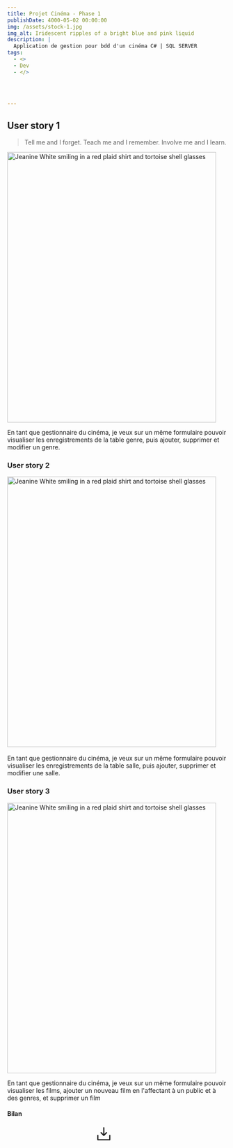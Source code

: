 ```yaml
---
title: Projet Cinéma - Phase 1
publishDate: 4000-05-02 00:00:00
img: /assets/stock-1.jpg
img_alt: Iridescent ripples of a bright blue and pink liquid
description: |
  Application de gestion pour bdd d'un cinéma C# | SQL SERVER
tags:
  - <>
  -	Dev
  - </>

 

  
---
```


## User story 1

> Tell me and I forget. Teach me and I remember. Involve me and I learn.
<BaseLayout>
  <img
					alt="Jeanine White smiling in a red plaid shirt and tortoise shell glasses"
					width="480"
					height="620"
					src="/assets/ap1-us1.png"
				/>
</BaseLayout>

En tant que gestionnaire du cinéma, je veux sur un même formulaire pouvoir visualiser les enregistrements de la table genre, puis ajouter, supprimer et modifier un genre.

### User story 2
<BaseLayout>

  <img
					alt="Jeanine White smiling in a red plaid shirt and tortoise shell glasses"
					width="480"
					height="620"
					src="/assets/ap1-us2.png"
				/>
        <br>
        <br>
</BaseLayout>
En tant que gestionnaire du cinéma, je veux sur un même formulaire pouvoir visualiser les enregistrements de la table salle, puis ajouter, supprimer et modifier une salle.

### User story 3

<BaseLayout>
  <img
					alt="Jeanine White smiling in a red plaid shirt and tortoise shell glasses"
					width="480"
					height="620"
					src="/assets/ap1-us3.png"
				/>
        <br>
</BaseLayout>

En tant que gestionnaire du cinéma, je veux sur un même formulaire pouvoir visualiser les films, ajouter un nouveau film en l'affectant à un public et à des genres, et supprimer un film

#### Bilan
<BaseLayout>
<div class="contain-btn-phase1">
 <a class="a-btn" href="../../public/assets/bilan_phase1.pdf" data-astro-cid-balv45lp="" data-astro-source-file="C:/Users/kevin/portfolio/src/components/CallToAction.astro" data-astro-source-loc="9:17"> <svg xmlns="http://www.w3.org/2000/svg" width="40" height="40" viewBox="0 0 256 256" aria-hidden="true" stroke="currentcolor" fill="currentcolor" style="--size:1.2em" class="btn-phase1" data-astro-cid-patnjmll="" data-astro-source-file="C:/Users/kevin/portfolio/src/components/Icon.astro" data-astro-source-loc="30:2"> <g data-astro-cid-patnjmll="" data-astro-source-file="C:/Users/kevin/portfolio/src/components/Icon.astro" data-astro-source-loc="31:3"><path d="M224,144v64a8,8,0,0,1-8,8H40a8,8,0,0,1-8-8V144a8,8,0,0,1,16,0v56H208V144a8,8,0,0,1,16,0Zm-101.66,5.66a8,8,0,0,0,11.32,0l40-40a8,8,0,0,0-11.32-11.32L136,124.69V32a8,8,0,0,0-16,0v92.69L93.66,98.34a8,8,0,0,0-11.32,11.32Z"></path></g></svg>    </a>
</div>
 <style>
	.a-btn{
		width:20% !important;
	}
	.contain-btn-phase1{
		display: flex;
		justify-content: center;
	}
 </style>
</BaseLayout>
